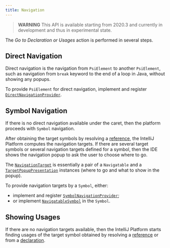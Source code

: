 ```yaml
---
title: Navigation
---
```

<!-- Copyright 2000-2020 JetBrains s.r.o. and other contributors. Use of this source code is governed by the Apache 2.0 license that can be found in the LICENSE file. -->

> **WARNING** This API is available starting from 2020.3 and currently in development and thus in experimental state.

The _Go to Declaration or Usages_ action is performed in several steps.

## Direct Navigation

Direct navigation is the navigation from `PsiElement` to another `PsiElement`, 
such as navigation from `break` keyword to the end of a loop in Java, without showing any popups.

To provide `PsiElement` for direct navigation, implement and register 
[`DirectNavigationProvider`](upsource:///platform/core-api/src/com/intellij/navigation/DirectNavigationProvider.java).


## Symbol Navigation

If there is no direct navigation available under the caret, then the platform proceeds with `Symbol` navigation.

After obtaining the target symbols by resolving a [reference](declarations_and_references.md#references), 
the IntelliJ Platform computes the navigation targets. 
If there are several target symbols or several navigation targets defined for a symbol, 
then the IDE shows the navigation popup to ask the user to choose where to go.

The [`NavigationTarget`](upsource:///platform/core-api/src/com/intellij/navigation/NavigationTarget.java)
is essentially a pair of a `Navigatable` and 
a [`TargetPopupPresentation`](upsource:///platform/core-api/src/com/intellij/navigation/TargetPopupPresentation.java) 
instances (where to go and what to show in the popup).

To provide navigation targets by a `Symbol`, either:
- implement and register 
  [`SymbolNavigationProvider`](upsource:///platform/core-api/src/com/intellij/navigation/SymbolNavigationProvider.java);
- or implement 
  [`NavigatableSymbol`](upsource:///platform/core-api/src/com/intellij/navigation/NavigatableSymbol.java)
  in the `Symbol`.


## Showing Usages

If there are no navigation targets available, then the IntelliJ Platform starts finding usages of the target symbol 
obtained by resolving a [reference](declarations_and_references.md#references) 
or from a [declaration](declarations_and_references.md#declarations). 
